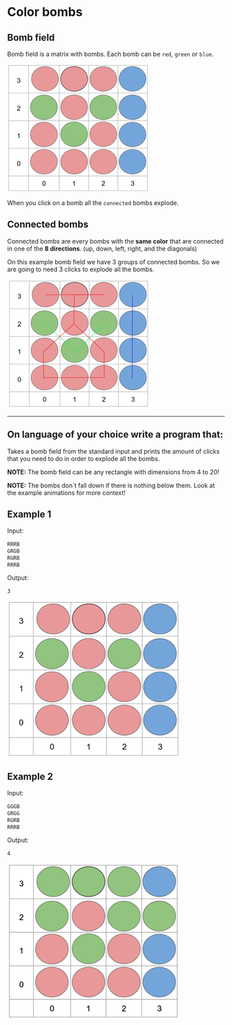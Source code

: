 # Color bombs

## Bomb field

Bomb field is a matrix with bombs. Each bomb can be `red`, `green` or `blue`.

![](example31.png)

When you click on a bomb all the `connected` bombs explode. 

## Connected bombs

Connected bombs are every bombs with the **same color** that are connected in one of the **8 directions**. (up, down, left, right, and the diagonals)

On this example bomb field we have 3 groups of connected bombs. So we are going to need 3 clicks to explode all the bombs.

![](example32.png)

---

## On language of your choice write a program that:

Takes a bomb field from the standard input and prints the amount of clicks that you need to do in order to explode all the bombs.

**NOTE:** The bomb field can be any rectangle with dimensions from 4 to 20!

**NOTE:** The bombs don`t fall down if there is nothing below them. Look at the example animations for more context!

## Example 1

Input:
```
RRRB
GRGB
RGRB
RRRB
```

Output:
```
3
```


![](example31.gif)


## Example 2

Input:
```
GGGB
GRGG
RGRB
RRRB
```

Output:
```
4
```

![](example32.gif)
